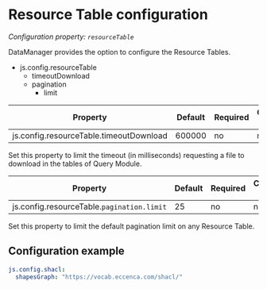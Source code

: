 # Resource Table configuration

*Configuration property: `resourceTable`*

DataManager provides the option to configure the Resource Tables.

-   js.config.resourceTable
    -   timeoutDownload
    -   pagination
        -   limit

| Property | Default | Required | Conflicts with | Valid values |
| -------- | ------- | -------- | -------------- | ------------ |
| js.config.resourceTable.timeoutDownload | 600000 | no | none | number |

Set this property to limit the timeout (in milliseconds) requesting a file to download in the tables of Query Module.

| Property | Default | Required | Conflicts with | Valid values |
| -------- | ------- | -------- | -------------- | ------------ |
| js.config.resourceTable.`pagination.limit` | 25 | no | none | number |

Set this property to limit the default pagination limit on any Resource Table.

## Configuration example

``` yaml
js.config.shacl:
  shapesGraph: "https://vocab.eccenca.com/shacl/"
```